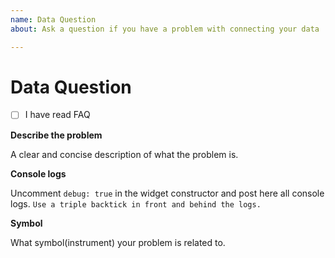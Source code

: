 ```yaml
---
name: Data Question
about: Ask a question if you have a problem with connecting your data

---
```


# Data Question

<!-- PLEASE MAKE SURE THAT YOU HAVE READ FAQ -->
<!-- https://github.com/tradingview/charting_library/wiki/Frequently-Asked-Questions -->

- [ ] I have read FAQ <!-- replace the space in the brackets with `x` -->

**Describe the problem**

A clear and concise description of what the problem is.

**Console logs**

Uncomment `debug: true` in the widget constructor and post here all console logs. ```Use a triple backtick in front and behind the logs.```

**Symbol**

What symbol(instrument) your problem is related to.
